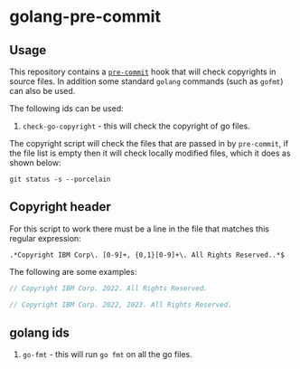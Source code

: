 # golang-pre-commit

## Usage

This repository contains a [`pre-commit`](https://pre-commit.com/#hooks-files) hook that will check copyrights in source files.
In addition some standard `golang` commands (such as `gofmt`) can also be used.

The following ids can be used:

   1. `check-go-copyright` - this will check the copyright of go files.

The copyright script will check the files that are passed in by `pre-commit`,
if the file list is empty then it will check locally modified files, which it does as shown below:

   ```shell
   git status -s --porcelain
   ```

## Copyright header

For this script to work there must be a line in the file that matches this regular expression:

   ```shell
   .*Copyright IBM Corp\. [0-9]+, {0,1}[0-9]+\. All Rights Reserved..*$
   ```

The following are some examples:

   ```go
   // Copyright IBM Corp. 2022. All Rights Reserved.
   ```

   ```go
   // Copyright IBM Corp. 2022, 2023. All Rights Reserved.
   ```

## golang ids

   1. `go-fmt` - this will run `go fmt` on all the go files.
